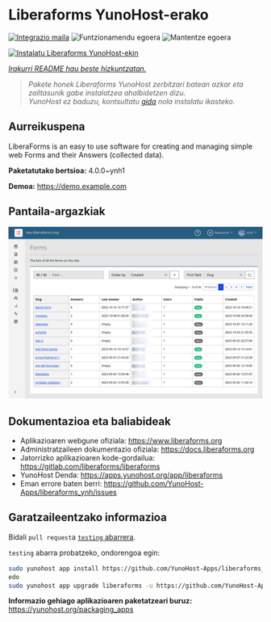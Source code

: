<!--
Ohart ongi: README hau automatikoki sortu da <https://github.com/YunoHost/apps/tree/master/tools/readme_generator>ri esker
EZ editatu eskuz.
-->

# Liberaforms YunoHost-erako

[![Integrazio maila](https://apps.yunohost.org/badge/integration/liberaforms)](https://ci-apps.yunohost.org/ci/apps/liberaforms/)
![Funtzionamendu egoera](https://apps.yunohost.org/badge/state/liberaforms)
![Mantentze egoera](https://apps.yunohost.org/badge/maintained/liberaforms)

[![Instalatu Liberaforms YunoHost-ekin](https://install-app.yunohost.org/install-with-yunohost.svg)](https://install-app.yunohost.org/?app=liberaforms)

*[Irakurri README hau beste hizkuntzatan.](./ALL_README.md)*

> *Pakete honek Liberaforms YunoHost zerbitzari batean azkar eta zailtasunik gabe instalatzea ahalbidetzen dizu.*  
> *YunoHost ez baduzu, kontsultatu [gida](https://yunohost.org/install) nola instalatu ikasteko.*

## Aurreikuspena

LiberaForms is an easy to use software for creating and managing simple web Forms and
their Answers (collected data).

**Paketatutako bertsioa:** 4.0.0~ynh1

**Demoa:** <https://demo.example.com>

## Pantaila-argazkiak

![Liberaforms(r)en pantaila-argazkia](./doc/screenshots/screenshot.png)

## Dokumentazioa eta baliabideak

- Aplikazioaren webgune ofiziala: <https://www.liberaforms.org>
- Administratzaileen dokumentazio ofiziala: <https://docs.liberaforms.org>
- Jatorrizko aplikazioaren kode-gordailua: <https://gitlab.com/liberaforms/liberaforms>
- YunoHost Denda: <https://apps.yunohost.org/app/liberaforms>
- Eman errore baten berri: <https://github.com/YunoHost-Apps/liberaforms_ynh/issues>

## Garatzaileentzako informazioa

Bidali `pull request`a [`testing` abarrera](https://github.com/YunoHost-Apps/liberaforms_ynh/tree/testing).

`testing` abarra probatzeko, ondorengoa egin:

```bash
sudo yunohost app install https://github.com/YunoHost-Apps/liberaforms_ynh/tree/testing --debug
edo
sudo yunohost app upgrade liberaforms -u https://github.com/YunoHost-Apps/liberaforms_ynh/tree/testing --debug
```

**Informazio gehiago aplikazioaren paketatzeari buruz:** <https://yunohost.org/packaging_apps>
